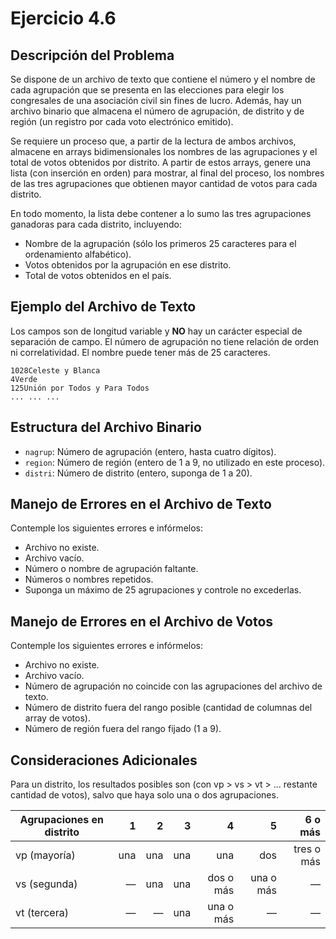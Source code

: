 # Ejercicio 4.6

## Descripción del Problema
Se dispone de un archivo de texto que contiene el número y el nombre de cada agrupación que se presenta en las elecciones para elegir los congresales de una asociación civil sin fines de lucro. Además, hay un archivo binario que almacena el número de agrupación, de distrito y de región (un registro por cada voto electrónico emitido).

Se requiere un proceso que, a partir de la lectura de ambos archivos, almacene en arrays bidimensionales los nombres de las agrupaciones y el total de votos obtenidos por distrito. A partir de estos arrays, genere una lista (con inserción en orden) para mostrar, al final del proceso, los nombres de las tres agrupaciones que obtienen mayor cantidad de votos para cada distrito.

En todo momento, la lista debe contener a lo sumo las tres agrupaciones ganadoras para cada distrito, incluyendo:
- Nombre de la agrupación (sólo los primeros 25 caracteres para el ordenamiento alfabético).
- Votos obtenidos por la agrupación en ese distrito.
- Total de votos obtenidos en el país.

## Ejemplo del Archivo de Texto
Los campos son de longitud variable y **NO** hay un carácter especial de separación de campo. El número de agrupación no tiene relación de orden ni correlatividad. El nombre puede tener más de 25 caracteres.

```
1028Celeste y Blanca
4Verde
125Unión por Todos y Para Todos
... ... ...
```

## Estructura del Archivo Binario
- `nagrup`: Número de agrupación (entero, hasta cuatro dígitos).
- `region`: Número de región (entero de 1 a 9, no utilizado en este proceso).
- `distri`: Número de distrito (entero, suponga de 1 a 20).

## Manejo de Errores en el Archivo de Texto
Contemple los siguientes errores e infórmelos:
- Archivo no existe.
- Archivo vacío.
- Número o nombre de agrupación faltante.
- Números o nombres repetidos.
- Suponga un máximo de 25 agrupaciones y controle no excederlas.

## Manejo de Errores en el Archivo de Votos
Contemple los siguientes errores e infórmelos:
- Archivo no existe.
- Archivo vacío.
- Número de agrupación no coincide con las agrupaciones del archivo de texto.
- Número de distrito fuera del rango posible (cantidad de columnas del array de votos).
- Número de región fuera del rango fijado (1 a 9).

## Consideraciones Adicionales
Para un distrito, los resultados posibles son (con vp > vs > vt > ... restante cantidad de votos), salvo que haya solo una o dos agrupaciones.

| Agrupaciones en distrito | 1 | 2 | 3 | 4 | 5 | 6 o más |
|---|---:|---:|---:|---:|---:|---:|
| vp (mayoría) | una | una | una | una | dos | tres o más |
| vs (segunda) | — | una | una | dos o más | una o más | — |
| vt (tercera) | — | — | una | una o más | — | — |